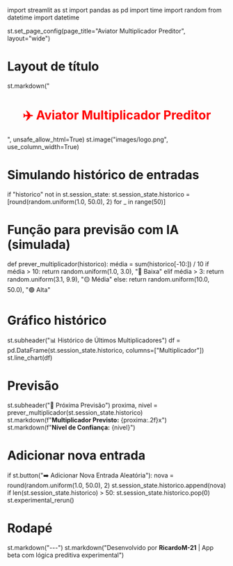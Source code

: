 import streamlit as st
import pandas as pd
import time
import random
from datetime import datetime

st.set_page_config(page_title="Aviator Multiplicador Preditor", layout="wide")

# Layout de título
st.markdown("<h1 style='text-align: center; color: red;'>✈️ Aviator Multiplicador Preditor</h1>", unsafe_allow_html=True)
st.image("images/logo.png", use_column_width=True)

# Simulando histórico de entradas
if "historico" not in st.session_state:
    st.session_state.historico = [round(random.uniform(1.0, 50.0), 2) for _ in range(50)]

# Função para previsão com IA (simulada)
def prever_multiplicador(historico):
    média = sum(historico[-10:]) / 10
    if média > 10:
        return random.uniform(1.0, 3.0), "🔴 Baixa"
    elif média > 3:
        return random.uniform(3.1, 9.9), "🟡 Média"
    else:
        return random.uniform(10.0, 50.0), "🟢 Alta"

# Gráfico histórico
st.subheader("📊 Histórico de Últimos Multiplicadores")
df = pd.DataFrame(st.session_state.historico, columns=["Multiplicador"])
st.line_chart(df)

# Previsão
st.subheader("🔮 Próxima Previsão")
proxima, nivel = prever_multiplicador(st.session_state.historico)
st.markdown(f"**Multiplicador Previsto:** {proxima:.2f}x")
st.markdown(f"**Nível de Confiança:** {nivel}")

# Adicionar nova entrada
if st.button("➡️ Adicionar Nova Entrada Aleatória"):
    nova = round(random.uniform(1.0, 50.0), 2)
    st.session_state.historico.append(nova)
    if len(st.session_state.historico) > 50:
        st.session_state.historico.pop(0)
    st.experimental_rerun()

# Rodapé
st.markdown("---")
st.markdown("Desenvolvido por **RicardoM-21** | App beta com lógica preditiva experimental")
